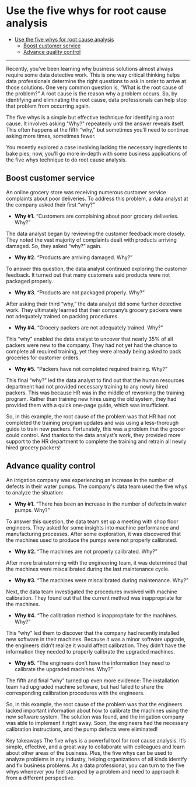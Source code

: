 # Use the five whys for root cause analysis

- [Use the five whys for root cause analysis](#use-the-five-whys-for-root-cause-analysis)
	- [Boost customer service](#boost-customer-service)
	- [Advance quality control](#advance-quality-control)


<hr/>

Recently, you’ve been learning why business solutions almost always require some data detective work. This is one way critical thinking helps data professionals determine the right questions to ask in order to arrive at those solutions. One very common question is, “What is the root cause of the problem?” A root cause is the reason why a problem occurs. So, by identifying and eliminating the root cause, data professionals can help stop that problem from occurring again. 

The five whys is a simple but effective technique for identifying a root cause. It involves asking "Why?" repeatedly until the answer reveals itself. This often happens at the fifth “why,” but sometimes you’ll need to continue asking more times, sometimes fewer.

You recently explored a case involving lacking the necessary ingredients to bake pies; now, you’ll go more in-depth with some business applications of the five whys technique to do root cause analysis.

## Boost customer service
An online grocery store was receiving numerous customer service complaints about poor deliveries. To address this problem, a data analyst at the company asked their first “why?”

- <b>Why #1.</b> “Customers are complaining about poor grocery deliveries. Why?”

The data analyst began by reviewing the customer feedback more closely. They noted the vast majority of complaints dealt with products arriving damaged. So, they asked “why?” again.

- <b>Why #2.</b> “Products are arriving damaged. Why?”

To answer this question, the data analyst continued exploring the customer feedback. It turned out that many customers said products were not packaged properly.

- <b>Why #3.</b> “Products are not packaged properly. Why?”

After asking their third “why,” the data analyst did some further detective work. They ultimately learned that their company’s grocery packers were not adequately trained on packing procedures.

- <b>Why #4.</b> “Grocery packers are not adequately trained. Why?”

This “why” enabled the data analyst to uncover that nearly 35% of all packers were new to the company. They had not yet had the chance to complete all required training, yet they were already being asked to pack groceries for customer orders.

- <b>Why #5.</b> “Packers have not completed required training. Why?”

This final “why?” led the data analyst to find out that the human resources department had not provided necessary training to any newly hired packers. This was because HR was in the middle of reworking the training program. Rather than training new hires using the old system, they had provided them with a quick one-page guide, which was insufficient. 

So, in this example, the root cause of the problem was that HR had not completed the training program updates and was using a less-thorough guide to train new packers. Fortunately, this was a problem that the grocer could control. And thanks to the data analyst’s work, they provided more support to the HR department to complete the training and retrain all newly hired grocery packers!

## Advance quality control

An irrigation company was experiencing an increase in the number of defects in their water pumps. The company's data team used the five whys to analyze the situation:

- <b>Why #1.</b> “There has been an increase in the number of defects in water pumps. Why?”

To answer this question, the data team set up a meeting with shop floor engineers. They asked for some insights into machine performance and manufacturing processes. After some exploration, it was discovered that the machines used to produce the pumps were not properly calibrated.

- <b>Why #2.</b> “The machines are not properly calibrated. Why?”

After more brainstorming with the engineering team, it was determined that the machines were miscalibrated during the last maintenance cycle.

- <b>Why #3.</b> “The machines were miscalibrated during maintenance. Why?”

Next, the data team investigated the procedures involved with machine calibration. They found out that the current method was inappropriate for the machines.

- <b>Why #4.</b> “The calibration method is inappropriate for the machines. Why?”

This “why” led them to discover that the company had recently installed new software in their machines. Because it was a minor software upgrade, the engineers didn’t realize it would affect calibration. They didn’t have the information they needed to properly calibrate the upgraded machines. 

- <b>Why #5.</b> “The engineers don’t have the information they need to calibrate the upgraded machines. Why?”

The fifth and final “why” turned up even more evidence: The installation team had upgraded machine software, but had failed to share the corresponding calibration procedures with the engineers. 

So, in this example, the root cause of the problem was that the engineers lacked important information about how to calibrate the machines using the new software system. The solution was found, and the irrigation company was able to implement it right away. Soon, the engineers had the necessary calibration instructions, and the pump defects were eliminated!

Key takeaways
The five whys is a powerful tool for root cause analysis. It’s simple, effective, and a great way to collaborate with colleagues and learn about other areas of the business. Plus, the five whys can be used to analyze problems in any industry, helping organizations of all kinds identify and fix business problems. As a data professional, you can turn to the five whys whenever you feel stumped by a problem and need to approach it from a different perspective. 